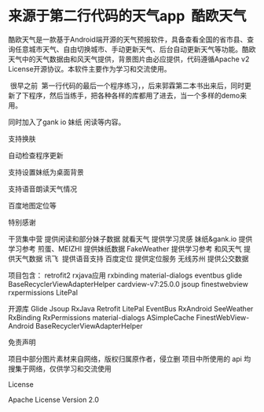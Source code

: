 来源于第二行代码的天气app  酷欧天气  
===========

酷欧天气是一款基于Android端开源的天气预报软件，具备查看全国的省市县、查询任意城市天气、自由切换城市、手动更新天气、后台自动更新天气等功能。酷欧天气中的天气数据由和风天气提供，背景图片由必应提供，代码遵循Apache v2 License开源协议。本软件主要作为学习和交流使用。


 很早之前  第一行代码的最后一个程序练习，，后来郭霖第二本书出来后，同时更新了下程序，然后当练手，把各种各样的库都用了进去，当一个多样的demo来用。
 
 同时加入了gank io 妹纸 闲读等内容。
 
 支持换肤 
 
 自动检查程序更新
 
 支持设置妹纸为桌面背景
 
 支持语音朗读天气情况
 
 百度地图定位等
 
 特别感谢 

干货集中营 提供闲读和部分妹子数据
就看天气 提供学习灵感
妹纸&gank.io 提供学习参考
煎蛋、MEIZHI 提供妹纸数据
FakeWeather 提供学习参考
和风天气 提供天气数据
讯飞  提供语音支持
百度定位 提供定位服务
无线苏州 提供公交数据


 项目包含：
 retrofit2 rxjava应用 rxbinding
 material-dialogs
 eventbus
 glide
 BaseRecyclerViewAdapterHelper
 cardview-v7:25.0.0
 jsoup
 finestwebview
 rxpermissions
 LitePal
 
 开源库
Glide
Jsoup
RxJava
Retrofit
LitePal
EventBus
RxAndroid
SeeWeather
RxBinding
RxPermissions
material-dialogs
ASimpleCache
FinestWebView-Android
BaseRecyclerViewAdapterHelper
 
 
 免责声明

项目中部分图片素材来自网络，版权归属原作者，侵立删
项目中所使用的 api 均搜集于网络，仅供学习和交流使用
 
 License

Apache License Version 2.0

